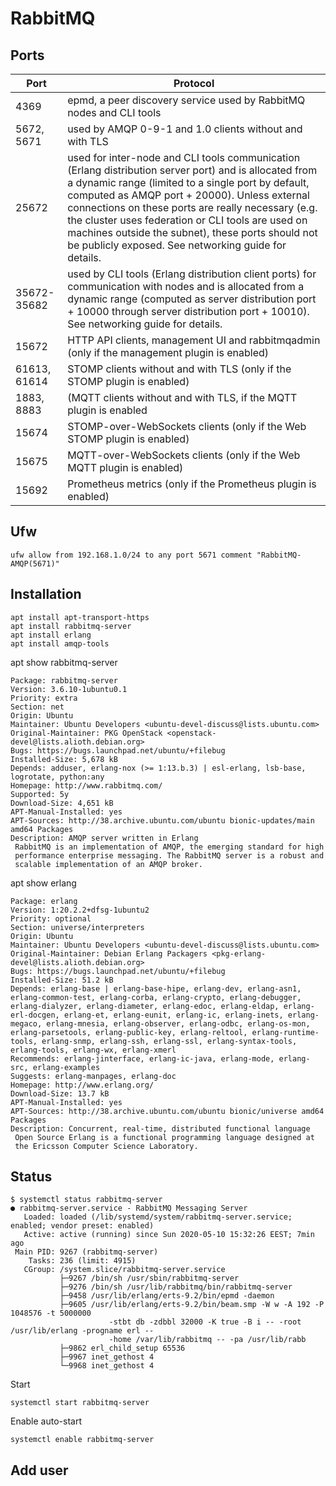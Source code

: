 # RabbitMQ 

## Ports

|Port |Protocol|
|-----|--------|
|4369 |epmd, a peer discovery service used by RabbitMQ nodes and CLI tools|
|5672, 5671| used by AMQP 0-9-1 and 1.0 clients without and with TLS|
|25672| used for inter-node and CLI tools communication (Erlang distribution server port) and is allocated from a dynamic range (limited to a single port by default, computed as AMQP port + 20000). Unless external connections on these ports are really necessary (e.g. the cluster uses federation or CLI tools are used on machines outside the subnet), these ports should not be publicly exposed. See networking guide for details.|
|35672-35682| used by CLI tools (Erlang distribution client ports) for communication with nodes and is allocated from a dynamic range (computed as server distribution port + 10000 through server distribution port + 10010). See networking guide for details.|
|15672| HTTP API clients, management UI and rabbitmqadmin (only if the management plugin is enabled)|
|61613, 61614| STOMP clients without and with TLS (only if the STOMP plugin is enabled)|
|1883, 8883| (MQTT clients without and with TLS, if the MQTT plugin is enabled|
|15674| STOMP-over-WebSockets clients (only if the Web STOMP plugin is enabled)|
|15675| MQTT-over-WebSockets clients (only if the Web MQTT plugin is enabled)|
|15692| Prometheus metrics (only if the Prometheus plugin is enabled)|

## Ufw

```
ufw allow from 192.168.1.0/24 to any port 5671 comment "RabbitMQ-AMQP(5671)"
```


## Installation

```
apt install apt-transport-https
apt install rabbitmq-server
apt install erlang
apt install amqp-tools
```

apt show rabbitmq-server
```
Package: rabbitmq-server
Version: 3.6.10-1ubuntu0.1
Priority: extra
Section: net
Origin: Ubuntu
Maintainer: Ubuntu Developers <ubuntu-devel-discuss@lists.ubuntu.com>
Original-Maintainer: PKG OpenStack <openstack-devel@lists.alioth.debian.org>
Bugs: https://bugs.launchpad.net/ubuntu/+filebug
Installed-Size: 5,678 kB
Depends: adduser, erlang-nox (>= 1:13.b.3) | esl-erlang, lsb-base, logrotate, python:any
Homepage: http://www.rabbitmq.com/
Supported: 5y
Download-Size: 4,651 kB
APT-Manual-Installed: yes
APT-Sources: http://38.archive.ubuntu.com/ubuntu bionic-updates/main amd64 Packages
Description: AMQP server written in Erlang
 RabbitMQ is an implementation of AMQP, the emerging standard for high
 performance enterprise messaging. The RabbitMQ server is a robust and
 scalable implementation of an AMQP broker.
```

apt show erlang
```
Package: erlang
Version: 1:20.2.2+dfsg-1ubuntu2
Priority: optional
Section: universe/interpreters
Origin: Ubuntu
Maintainer: Ubuntu Developers <ubuntu-devel-discuss@lists.ubuntu.com>
Original-Maintainer: Debian Erlang Packagers <pkg-erlang-devel@lists.alioth.debian.org>
Bugs: https://bugs.launchpad.net/ubuntu/+filebug
Installed-Size: 51.2 kB
Depends: erlang-base | erlang-base-hipe, erlang-dev, erlang-asn1, erlang-common-test, erlang-corba, erlang-crypto, erlang-debugger, erlang-dialyzer, erlang-diameter, erlang-edoc, erlang-eldap, erlang-erl-docgen, erlang-et, erlang-eunit, erlang-ic, erlang-inets, erlang-megaco, erlang-mnesia, erlang-observer, erlang-odbc, erlang-os-mon, erlang-parsetools, erlang-public-key, erlang-reltool, erlang-runtime-tools, erlang-snmp, erlang-ssh, erlang-ssl, erlang-syntax-tools, erlang-tools, erlang-wx, erlang-xmerl
Recommends: erlang-jinterface, erlang-ic-java, erlang-mode, erlang-src, erlang-examples
Suggests: erlang-manpages, erlang-doc
Homepage: http://www.erlang.org/
Download-Size: 13.7 kB
APT-Manual-Installed: yes
APT-Sources: http://38.archive.ubuntu.com/ubuntu bionic/universe amd64 Packages
Description: Concurrent, real-time, distributed functional language
 Open Source Erlang is a functional programming language designed at
 the Ericsson Computer Science Laboratory.
```

## Status

```
$ systemctl status rabbitmq-server
● rabbitmq-server.service - RabbitMQ Messaging Server
   Loaded: loaded (/lib/systemd/system/rabbitmq-server.service; enabled; vendor preset: enabled)
   Active: active (running) since Sun 2020-05-10 15:32:26 EEST; 7min ago
 Main PID: 9267 (rabbitmq-server)
    Tasks: 236 (limit: 4915)
   CGroup: /system.slice/rabbitmq-server.service
           ├─9267 /bin/sh /usr/sbin/rabbitmq-server
           ├─9276 /bin/sh /usr/lib/rabbitmq/bin/rabbitmq-server
           ├─9458 /usr/lib/erlang/erts-9.2/bin/epmd -daemon
           ├─9605 /usr/lib/erlang/erts-9.2/bin/beam.smp -W w -A 192 -P 1048576 -t 5000000 
                      -stbt db -zdbbl 32000 -K true -B i -- -root /usr/lib/erlang -progname erl -- 
                      -home /var/lib/rabbitmq -- -pa /usr/lib/rabb
           ├─9862 erl_child_setup 65536
           ├─9967 inet_gethost 4
           └─9968 inet_gethost 4
```

Start

```
systemctl start rabbitmq-server
```

Enable auto-start
```
systemctl enable rabbitmq-server
```

## Add user

```

```
